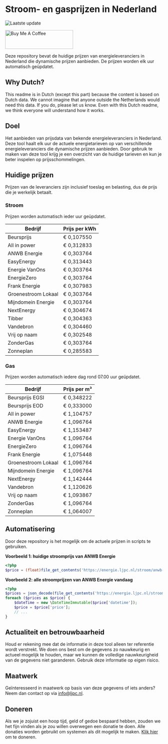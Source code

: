 # Stroom- en gasprijzen in Nederland

![Laatste update](https://img.shields.io/badge/laatste%20update-2023--06--23%2018%3A00%20CET-brightgreen)

<a href="https://www.buymeacoffee.com/Lars-" target="_blank"><img src="https://cdn.buymeacoffee.com/buttons/v2/default-orange.png" alt="Buy Me A Coffee" height="60" style="height: 60px !important;width: 217px !important;" ></a>

Deze repository bevat de huidige prijzen van energieleveranciers in Nederland die dynamische prijzen aanbieden. De prijzen worden elk uur automatisch geüpdatet.

## Why Dutch?

This readme is in Dutch (except this part) because the content is based on Dutch data. We cannot imagine that anyone outside the Netherlands would need this data. If you do, please let us know. Even with this Dutch readme, we think
everyone will understand how it works.

## Doel

Het aanbieden van prijsdata van bekende energieleveranciers in Nederland. Deze tool haalt elk uur de actuele energietarieven op van verschillende energieleveranciers die dynamische prijzen aanbieden. Door gebruik te maken van deze tool
krijg je een overzicht van de huidige tarieven en kun je beter inspelen op prijsschommelingen.

## Huidige prijzen

Prijzen van de leveranciers zijn inclusief toeslag en belasting, dus de prijs die je werkelijk betaalt.

### Stroom

Prijzen worden automatisch ieder uur geüpdatet.

 Bedrijf | Prijs per kWh 
---------|---------------
Beursprijs | € 0,107550
All in power | € 0,312833
ANWB Energie | € 0,303764
EasyEnergy | € 0,313443
Energie VanOns | € 0,303764
EnergieZero | € 0,303764
Frank Energie | € 0,307983
Groenestroom Lokaal | € 0,303764
Mijndomein Energie | € 0,303764
NextEnergy | € 0,304674
Tibber | € 0,304363
Vandebron | € 0,304460
Vrij op naam | € 0,302548
ZonderGas | € 0,303764
Zonneplan | € 0,285583


### Gas

Prijzen worden automatisch iedere dag rond 07.00 uur geüpdatet.

 Bedrijf | Prijs per m³ 
---------|--------------
Beursprijs EGSI | € 0,348222
Beursprijs EOD | € 0,333000
All in power | € 1,104757
ANWB Energie | € 1,096764
EasyEnergy | € 1,153487
Energie VanOns | € 1,096764
EnergieZero | € 1,096764
Frank Energie | € 1,075448
Groenestroom Lokaal | € 1,096764
Mijndomein Energie | € 1,096764
NextEnergy | € 1,142444
Vandebron | € 1,120626
Vrij op naam | € 1,093867
ZonderGas | € 1,096764
Zonneplan | € 1,064007


## Automatisering

Door deze repository is het mogelijk om de actuele prijzen in scripts te gebruiken.

**Voorbeeld 1: huidige stroomprijs van ANWB Energie**

```php
<?php
$price = (float)file_get_contents('https://energie.ljpc.nl/stroom/anwb-energie-nu.txt');

```

**Voorbeeld 2: alle stroomprijzen van ANWB Energie vandaag**

```php
<?php
$prices = json_decode(file_get_contents('https://energie.ljpc.nl/stroom/all-in-power-vandaag.json'),true);
foreach ($prices as $price) {
    $dateTime = new \DateTimeImmutable($price['datetime']);
    $price = $price['price'];
    // ...
}
```

## Actualiteit en betrouwbaarheid

Houd er rekening mee dat de informatie in deze tool alleen ter referentie wordt verstrekt. We doen ons best om de gegevens zo nauwkeurig en actueel mogelijk te houden, maar we kunnen de volledige nauwkeurigheid van de gegevens niet
garanderen. Gebruik deze informatie op eigen risico.

## Maatwerk

Geïnteresseerd in maatwerk op basis van deze gegevens of iets anders? Neem dan contact op
via [info@ljpc.nl](mailto:info@ljpc.nl?subject=Energie%20prijzen).

## Doneren

Als we je zojuist een hoop tijd, geld of gedoe bespaard hebben, zouden we het fijn vinden als je zou willen overwegen een
donatie te doen. Alle donaties worden gebruikt om systemen als dit mogelijk te
maken. [Klik hier](https://www.buymeacoffee.com/Lars-) om te doneren.
